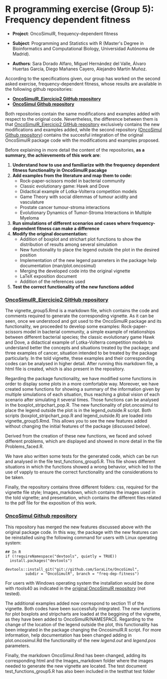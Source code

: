 # R programming exercise (Group 5): Frequency dependent fitness

- __Project__: OncoSimulR, frequency-dependent fitness

- __Subject__: Programming and Statistics with R (Master's Degree in Bioinformatics and Computational Biology, Universidad Autónoma de Madrid).

- __Authors__: Sara Dorado Alfaro, Miguel Hernández del Valle, Álvaro Huertas García, Diego Mañanes Cayero, Alejandro Martín Muñoz. 

According to the specifications given, our group has worked on the second asked exercise, frequency-dependent fitness, whose results are available in the following github repositories:

* __[OncoSimulR_Ejercicio2 GitHub repository](https://github.com/SaraLite/OncoSimulR_Ejercicio2)__
* __[OncoSimul Github repository](https://github.com/SaraLite/OncoSimul)__

Both repositories contain the same modifications and examples added with respect to the original code. Nevertheless, the difference between them is that [OncoSimulR_Ejercicio2 GitHub repository](https://github.com/SaraLite/OncoSimulR_Ejercicio2) exclusively contains the new modifications and examples added, while the second repository ([OncoSimul Github repository](https://github.com/SaraLite/OncoSimul)) contains the succesful integration of the original OncoSimulR package code with the modifications and examples proposed. 

Before explaining in more detail the content of the repositories, __as a summary, the achievements of this work are__:
      
1. __Understand how to use and familiarize with the frequency dependent fitness functionality in OncoSimulR pacakge__
2. __Add examples from the literature and map them to code:__
    + Rock-paper-scissors model in bacterial community
    + Classic evolutionary game: Hawk and Dove 
    + Didactical example of Lotka-Volterra competition models
    + Game Theory with social dilemmas of tumour acidity and vasculature
    + Prostate cancer tumour-stroma interactions
    + Evolutionary Dynamics of Tumor-Stroma Interactions in Multiple Myeloma
3. __Run simulations of different scenarios and cases where frequency-dependent fitness can make a difference__
4. __Modify the original documentation:__
    + Addition of boxplot and strichart plot functions to show the distribution of results among several simulation
    + New functionality to place the legend outside the plot in the desired position
    + Implementation of the new legend parameters in the package help documentation (man/plot.oncosimul)
    + Merging the developed code into the original vignette
    + LaTeX exposition document
    + Addition of the references used
5. __Test the correct functionality of the new functions added__

### [OncoSimulR_Ejercicio2 GitHub repository](https://github.com/SaraLite/OncoSimulR_Ejercicio2)

The vignette_group5.Rmd is a markdown file, which contains the code and comments required to generate the corresponding vignette. As it can be seen, once we understood and got used to the OncoSimulR package and its functionality, we proceeded to develop some examples: Rock-paper-scissors model in bacterial community, a simple example of relationships between different bacterial species; the classic evolutionary game Hawk and Dove, a didactical example of Lotka-Volterra competition models to understand better the concepts and situations treated by the package; and three examples of cancer, situation intended to be treated by the package particularly. In the told vignette, these examples and their corresponding codes can be analysed in higher detail. After running this markdown file, a html file is created, which is also present in the repository. 

Regarding the package functionality, we have modified some functions in order to display some plots in a more comfortable way. Moreover, we have created some functions for showing a summary of the information given by multiple simulations of each situation, thus reaching a global vision of each scenario after simulating it several times. Those functions can be analysed in the boxplot_stripchart_pop.R. The new functionality of plot.oncosimul to place the legend outside the plot is in the legend_outside.R script. Both scripts (boxplot_stripchart_pop.R and legend_outside.R) are loaded into vignette_group5.Rmd. This allows you to see the new features added without changing the initial features of the package (discussed below). 

Derived from the creation of these new functions, we faced and solved different problems, which are displayed and showed in more detail in the file Problems_faced.R. 

We have also written some tests for the generated code, which can be run and analysed in the file test_functions_group5.R. This file shows different situations in which the functions showed a wrong behavior, which led to the use of vapply to ensure the correct functionality and the considerations to be taken. 

Finally, the repository contains three different folders: css, required for the vignette file style; Images_markdown, which contains the images used in the told vignette; and presentation, which contains the different files related to the pdf file for the exposition of this work.

### [OncoSimul Github repository](https://github.com/SaraLite/OncoSimul)
This repository has merged the new features discussed above with the original package code. In this way, the package with the new features can be reinstalled using the following command for users with Linux operating system:

    ## In R
    if (!requireNamespace("devtools", quietly = TRUE))
      install.packages("devtools")
    
    devtools::install_git("git://github.com/SaraLite/OncoSimul", 
             subdir = "OncoSimulR", branch = "freq-dep-fitness")

For users with Windows operating system the installation would be done with rtools40 as indicated in the [original OncoSimulR repository](https://github.com/rdiaz02/OncoSimul/tree/freq-dep-fitness) (not tested). 

The additional examples added now correspond to section 11 of the vignette. Both codes have been successfully integrated. The new functions for plot boxplots and stripcharts are loaded at the beggining of the vignette, as they have been added to OncoSimulR/NAMESPACE. Regarding to the change of the location of the legend outside the plot, this functionality has been integrated in the package changing the OncosimulR.R script. For more information, help documentation has been changed adding in plot.oncosimul.Rd the functionality of the new _legend.out_ and _legend.pos_ parameters. 

Finally, the markdown OncoSimul.Rmd has been changed, adding its corresponding html and the Images_markdown folder where the images needed to generate the new vignette are located. The test document test_functions_group5.R has also been included in the testthat test folder